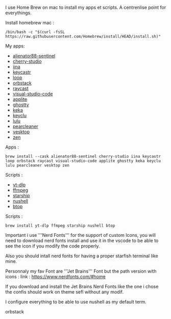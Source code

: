I use Home Brew on mac to install my apps et scripts. A centrenlise point for everythings.

Install homebrew mac :
```
/bin/bash -c "$(curl -fsSL https://raw.githubusercontent.com/Homebrew/install/HEAD/install.sh)"
```

My apps:
* [alienator88-sentinel](https://github.com/alienator88/Sentinel)
* [cherry-studio](https://github.com/CherryHQ/cherry-studio)
* [iina](https://github.com/iina/iina)
* [keycastr](https://github.com/keycastr/keycastr)
* [loop](https://github.com/MrKai77/Loop)
* [orbstack](https://github.com/orbstack/orbstack)
* [raycast](https://www.raycast.com/)
* [visual-studio-code](https://code.visualstudio.com/)
* [applite](https://github.com/milanvarady/Applite)
* [ghostty](https://github.com/ghostty-org/ghostty)
* [keka](github.com/aonez/Keka)
* [keyclu](https://github.com/Anze/KeyCluCask/)
* [lulu](https://github.com/objective-see/LuLu)
* [pearcleaner](https://github.com/alienator88/Pearcleaner)
* [vesktop](https://github.com/Vencord/Vesktop)
* [zen](https://github.com/zen-browser/desktop)

Apps :

```brew install --cask alienator88-sentinel cherry-studio iina keycastr loop orbstack raycast visual-studio-code applite ghostty keka keyclu lulu pearcleaner vesktop zen```

Scripts :
* [yt-dlp](https://github.com/yt-dlp/yt-dlp)
* [ffmpeg](https://ffmpeg.org/)
* [starship](https://starship.rs/)
* [nushell](https://www.nushell.sh/)
* [btop](https://github.com/aristocratos/btop)

Scripts :

```brew install yt-dlp ffmpeg starship nushell btop```

Important i use '''Nerd Fonts''' for the support of custom Icons, you will need to download nerd fonts install and use it in the vscode to be able to see the icon if you modify the code properly.

Also you should intall nerd fonts for having a proper starfish terminal like mine.

Personnaly my fav Font are '''Jet Brains''' Font but the path version with icons : link : https://www.nerdfonts.com/#home

If you download and install the Jet Brains Nerd Fonts like the one i chose the confis should  work on theme sefl without any modif.

I configure everything to be able to use nushell as my default term.

orbstack